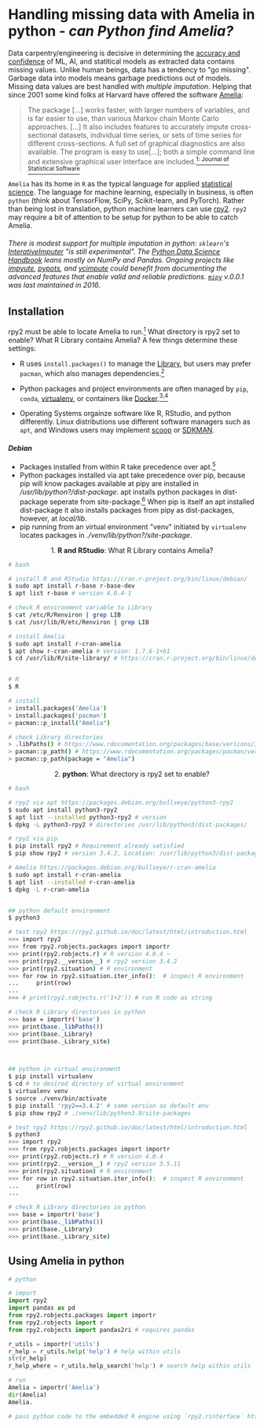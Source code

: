 # Handling missing data with Amelia in python - _can Python find Amelia?_


Data carpentry/engineering is decisive in determining the [accuracy and confidence](http://www.science.smith.edu/~nhorton/muchado.pdf) of ML, AI, and statitical models as extracted data contains missing values. Unlike human beings, data has a tendency to "go missing". Garbage data into models means garbage predictions out of models. Missing data values are best handled with _multiple imputation_. Helping that since 2001 some kind folks at Harvard have offered the software [Amelia](https://github.com/IQSS/amelia):

> The package [...] works faster, with larger numbers of variables, and is far easier to use, than various Markov chain Monte Carlo approaches. [...] It also includes features to accurately impute cross-sectional datasets, individual time series, or sets of time series for different cross-sections. A full set of graphical diagnostics are also available. The program is easy to use[...]; both a simple command line and extensive graphical user interface are included.[<sup>1: Journal of Statistical Software</sup>](https://www.jstatsoft.org/article/view/v045i07)

`Amelia` has its home in `R` as the typical language for applied [statistical science](https://stats.stackexchange.com/q/6/207649). The language for machine learning, especially in business, is often `python` (think about TensorFlow, SciPy, Scikit-learn, and PyTorch). Rather than being lost in translation, python machine learners can use [rpy2](https://github.com/rpy2/). `rpy2` may require a bit of attention to be setup for python to be able to catch Amelia.

###### There is modest support for multiple imputation in python: `sklearn`'s [InterativeImputer](https://scikit-learn.org/stable/modules/generated/sklearn.impute.IterativeImputer.html) "is still experimental". The [Python Data Science Handbook](https://github.com/jakevdp/PythonDataScienceHandbook/blob/master/notebooks/03.04-Missing-Values.ipynb) leans mostly on NumPy and Pandas. Ongoing projects like [impyute](https://github.com/eltonlaw/impyute), [pypots](https://github.com/WenjieDu/PyPOTS), and [ycimpute](https://github.com/OpenIDEA-YunanUniversity/ycimpute) could benefit from documenting the advanced features that enable valid and reliable predictions. [`mipy`](https://github.com/bcb/mipy) v.0.0.1 was last maintained in 2016.

## Installation

rpy2 must be able to locate Amelia to run.[<sup>1</sup>](https://stackoverflow.com/a/47003754/3755989) What directory is rpy2 set to enable? What R Library contains Amelia? A few things determine these settings:

- R uses `install.packages()` to manage the [Library](https://www.r-bloggers.com/2020/10/customizing-your-package-library-location/), but users may prefer `pacman`, which also manages dependencies.[<sup>2</sup>](https://rdocumentation.org/packages/pacman/versions/0.5.1)

- Python packages and project environments are often managed by `pip`, `conda`, [virtualenv](https://pypi.org/project/virtualenv/), or containers like [Docker](https://github.com/rpy2/rpy2-docker).[<sup>3,</sup>](https://packaging.python.org/en/latest/guides/tool-recommendations/)[<sup>4</sup>](https://packaging.python.org/en/latest/guides/installing-using-pip-and-virtual-environments/)

- Operating Systems orgainze software like R, RStudio, and python differently. Linux distributions use different software managers such as `apt`, and Windows users may implement [scoop](https://scoop.sh/) or [SDKMAN](https://sdkman.io/).

#### _Debian_
- Packages installed from within R take precedence over apt.[<sup>5</sup>](https://cran.r-project.org/bin/linux/debian/#admihttps://cran.r-project.org/bin/linux/debian/#administration-and-maintenancenistration-and-maintenance)
- Python packages installed via apt take precedence over pip, because pip will know packages available at pipy are installed in _/usr/lib/python?/dist-package_. apt installs python packages in dist-package seperate from site-package.[<sup>6</sup>](https://wiki.debian.org/Python#Deviations_from_upstream) When pip is itself an apt installed dist-package it also installs packages from pipy as dist-packages, however, at _local/lib_.
- pip running from an virtual environment "venv" initiated by `virtualenv` locates packages in _./venv/lib/python?/site-package_.



<p style="text-align: center;">1. <b>R and RStudio</b>: What R Library contains Amelia?</p>

```bash
# bash

# install R and RStudio https://cran.r-project.org/bin/linux/debian/
$ sudo apt install r-base r-base-dev
$ apt list r-base # version 4.0.4-1

# check R environment variable to Library
$ cat /etc/R/Renviron | grep LIB
$ cat /usr/lib/R/etc/Renviron | grep LIB

# install Amelia
$ sudo apt install r-cran-amelia
$ apt show r-cran-amelia # Version: 1.7.6-1+b1
$ cd /usr/lib/R/site-library/ # https://cran.r-project.org/bin/linux/debian/#pathways-to-r-packages


# R
$ R 

# install
> install.packages('Amelia')
> install.packages('pacman')
> pacman::p_install("Amelia")

# check Library directories
> .libPaths() # https://www.rdocumentation.org/packages/base/versions/3.6.2/topics/libPaths
> pacman::p_path() # https://www.rdocumentation.org/packages/pacman/versions/0.5.1/topics/p_path
> pacman::p_path(package = "Amelia")

```

<p style="text-align: center;">2. <b>python</b>: What directory is rpy2 set to enable?</p>

```bash
# bash

# rpy2 via apt https://packages.debian.org/bullseye/python3-rpy2
$ sudo apt install python3-rpy2
$ apt list --installed python3-rpy2 # version
$ dpkg -L python3-rpy2 # directories /usr/lib/python3/dist-packages/

# rpy2 via pip
$ pip install rpy2 # Requirement already satisfied
$ pip show rpy2 # version 3.4.2, Location: /usr/lib/python3/dist-packages

# Amelia https://packages.debian.org/bullseye/r-cran-amelia
$ sudo apt install r-cran-amelia
$ apt list --installed r-cran-amelia
$ dpkg -L r-cran-amelia


## python default environment
$ python3

# test rpy2 https://rpy2.github.io/doc/latest/html/introduction.html
>>> import rpy2
>>> from rpy2.robjects.packages import importr
>>> print(rpy2.robjects.r) # R version 4.0.4 ~
>>> print(rpy2.__version__) # rpy2 version 3.4.2
>>> print(rpy2.situation) # R environment
>>> for row in rpy2.situation.iter_info():  # inspect R environment
...     print(row)
...
>>> # print(rpy2.robjects.r('1+2')) # run R code as string

# check R Library directories in python
>>> base = importr('base')
>>> print(base._libPaths())
>>> print(base._Library)
>>> print(base._Library_site)



## python in virtual environment
$ pip install virtualenv
$ cd # to desired directory of virtual environment
$ virtualenv venv
$ source ./venv/bin/activate
$ pip install 'rpy2==3.4.2' # same version as default env
$ pip show rpy2 # ./venv/lib/python3.9/site-packages

# test rpy2 https://rpy2.github.io/doc/latest/html/introduction.html
$ python3
>>> import rpy2
>>> from rpy2.robjects.packages import importr
>>> print(rpy2.robjects.r) # R version 4.0.4
>>> print(rpy2.__version__) # rpy2 version 3.5.11
>>> print(rpy2.situation) # R environment
>>> for row in rpy2.situation.iter_info():  # inspect R environment
...     print(row)
...

# check R Library directories in python
>>> base = importr('base')
>>> print(base._libPaths())
>>> print(base._Library)
>>> print(base._Library_site)

```

## Using Amelia in python
```python
# python

# import
import rpy2
import pandas as pd
from rpy2.robjects.packages import importr
from rpy2.robjects import r
from rpy2.robjects import pandas2ri # requires pandas

r_utils = importr('utils')
r_help = r_utils.help('help') # help within utils
str(r_help)
r_help_where = r_utils.help_search('help') # search help within utils

# run
Amelia = importr('Amelia')
dir(Amelia)
Amelia.

# pass python code to the embedded R engine using `rpy2.rinterface` https://rpy2.github.io/doc/latest/html/rinterface.html#calling-python-functions-from-r


```